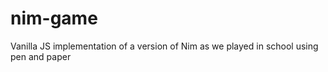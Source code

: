 # nim-game
Vanilla JS implementation of a version of Nim as we played in school using pen and paper
